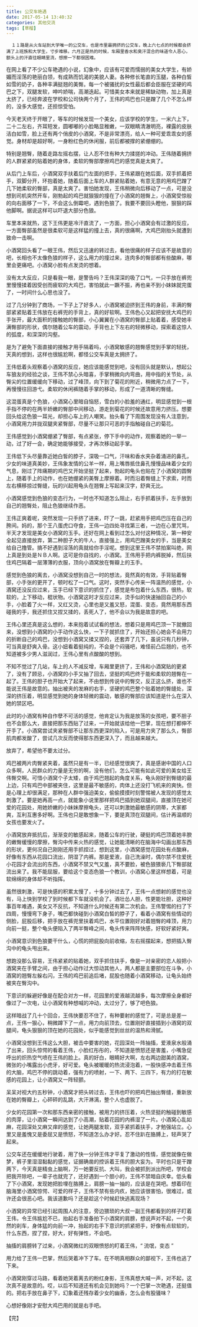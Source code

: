```yaml
---
title: 公交车艳遇
date: 2017-05-14 13:40:32
categories: 其他交流
tags: [草榴]
---
```

     

      １１路是从火车站到大学唯一的公交车，也是市里最拥挤的公交车，晚上六七点的时候都会挤满了上班族和大学生，寸步难移。六月正是热的时候，车厢里香水和臭汗混合的味道令人恶心，额头上的汗直往眼睛里流，想擦一下都很困难。

在网上看了不少公车艳遇的小说，幻象中，应该有可爱而懦弱的美女大学生，有娇媚而淫荡的艳丽白领，有成熟而饥渴的美貌人妻。各种修长笔直的玉腿，各种白皙如雪的奶子，各种丰满挺翘的美臀。每一个被骚扰的女性最后都会臣服在坚硬的鸡巴之下，双腿发软，呻吟娇喘，高潮迭起。可惜美女本来就是稀缺动物，加上真是太挤了，已经奔波在学校和公司快两个月了，王伟的鸡巴也只是蹭了几个不怎么样的，没多大感觉，还担惊受怕。

今天老天终于开眼了，等车的时候发现一个美女，应该学校的学生，一米六上下，二十二左右，齐耳短发，圆嘟嘟的小脸略显稚嫩，一双眼睛清澈明亮，裸露的皮肤洁白如雪，脸上还有两个俏皮的小酒窝，不是非常漂亮，给人一种可爱乖乖女的感觉。身材却是超好啊，一身粉红色的休闲服，前后都被撑的紧绷绷的。

特别是翘臀，随着走路左摇右摆，让人忍不住有种大力揉搓的冲动。王伟随着拥挤的人群紧紧的贴着她的身体，柔软的臀部摩擦鸡巴的感觉真是太爽了。

从后门上车后，小酒窝双手扶着后门左面的把手，王伟紧跟在她后面，双手抓着把手，双脚分开，环抱着她，随着后面上车的人群紧贴着她，有意无意的用鸡巴蹭了几下她柔软的臀部，真是太爽了。害怕她发现，王伟稍微向后移动了一点，可是没想到司机突然开车，刚勃起的鸡巴就狠狠的撞在了小酒窝的翘臀上，小酒窝受惊般的向右面移了一下，不会这么倒霉吧，遇到色狼了。我要不要回头瞪他，狠狠的踩他脚啊。据说这样可以吓退大部分色狼。

车里本来就热，这下王伟更是冷汗直流了，一方面，担心小酒窝会有过激的反应，一方面臀部虽然是很柔软可是这样猛的撞上去，真的很痛啊，大鸡巴刚抬头就遭到致命一击啊。

小酒窝回头看了一眼王伟，然后又迅速的转过去，看他很痛的样子应该不是故意的吧，长相也不太像色狼的样子，这么用力的撞过来，连肉多的臀部都有些酸麻，哪里会更痛吧。小酒窝小脸有点发烫的想着。

没有太大反应，只是看我一眼，是警告吗？王伟深深的吸了口气，一只手放在裤兜里慢慢揉着因受创而疲软的大鸡巴，害怕就此一蹶不振，再也亲不到小妹妹就完蛋了，一时间什么心思也没了。

过了几分钟到了商场，一下子上了好多人，小酒窝被迫挤到王伟的身前，丰满的臀部紧紧贴着王伟放在右裤兜的手背上，真的好软啊。王伟色心又起把安抚大鸡巴的手张开，最大面积的接触她的臀部，小心翼翼在小酒窝的臀部上贴着着，感受她丰满臀部的形状，偶尔随着公车的震动，手背也上下左右的轻微移动，探索着这惊人的弧度，和深深的沟壑。

是为了避免下面直接的接触才用手隔着吗，小酒窝敏感的翘臀感觉到手掌的轻抚，天真的想到，这样也很尴尬啊，都怪公交车真是太拥挤了。

王伟低着头观察着小酒窝的反应，她应该能感觉到吧，没有回头就是默认，想起公车狼友的经验之谈，王伟不禁心头暗喜，手掌稍微向内弯曲，用中指的关节处，从臀尖的位置缓缓向下移动，过了峰顶，向下到了菊花的附近，稍微用力点了一下，再慢慢往回游弋。柔软的休闲裤随着手掌的移动，形成了一道清晰的臀缝。

这混蛋真是个色狼，小酒窝心里暗自恼怒，雪白的小脸羞的通红，明显感觉到一根手指不停的在两半娇嫩的臀部中间移动，游走到菊花的时候还故意用力挤压。想要回头给这色狼一耳光，却担心车上的人嘲笑。抬头看了下周围发现没有人注意到，小酒窝用力并拢双腿夹紧臀部，尽量不让那只可恶的手指触碰自己的菊花。

王伟感觉到小酒窝绷紧了臀部，有点紧张，停下手中的动作，观察着她的一举一动，过了好一会，确定她能够接受，才再次移动起手掌。

王伟低下头尽量靠近她白皙的脖子，深吸一口气，汗味和香水夹杂着涌进的鼻孔，少女的味道真美妙，王伟象发情的公羊一样，用上嘴唇抵住鼻孔慢慢品味着少女的气息，刚过了阵痛期的鸡巴又开始坚挺了起来，勃起的龟头也贴在了小酒窝的圆臀上，随着手上的动作，也在她绷紧的美臀上摩擦着。时而沿着臀缝上下求索，时而左右横移掠过臀缝，玩的兴起用龟头在翘臀上写起来汉字，舒爽无比。

小酒窝感觉到色狼的变态行为，一时也不知道怎么阻止，右手抓着扶手，左手放到自己的翘臀处，阻止色狼继续作恶。

王伟正爽着呢，突然发现一只手挤了进来，吓了一跳，赶紧用手把鸡巴压在自己的胯间。妈的，那个王八蛋虎口夺食，王伟一边四处寻找第三者，一边在心里咒骂，半天才发现是美女小酒窝的玉手。还好在网上看到过怎么对付这种情况，第一种安全起见直接放弃，第二种胆子大的牛人，直接强上，用鸡巴蹭美女的手，当是美女给自己撸管。搞不好遇到淫荡的真就给你手淫呢。想到这里王伟不禁拍案叫绝，网上真是到处是ＮＢ人啊。这可是你自找的，小酒窝。王伟用手把内裤脱掉，然后扶住鸡巴隔着一层薄薄的衣服，顶向小酒窝放在臀瓣上的玉手。

感觉到色狼的离去，小酒窝没想到自己一时的想法，竟然真的有效，手背贴着臀部，小手张的更开了，顿时松了一口气。这时，突然手心传来一阵温热的感觉，小酒窝还没反应过来，玉手已经下意识的抓住了，感觉是布包着什么东西，很热，软软的，上下移动，棍状物。小酒窝这时才反应过来，烫手似的快速抽回自己的小手，小脸着了火一样，又红又烫，心里也是又羞又怒，混蛋、变态，竟然用那东西碰我的手，我还抓住又捏又揉的，丢死人了，他不会以为我是故意的吧。

王伟心里还真是这么想的，本来抱着试试看的想法，想着只是用鸡巴顶一下就撤回来，没想到小酒窝的小手动作这么快，一下子就抓住了，开始还担心她会不会用力的折断自己的鸡巴，没想到小酒窝又揉又捏的，还套弄了几下，虽说只有几秒钟，可当真是舒爽入骨。这小妞看着挺纯的，不会是个闷骚吧，难怪前凸后翘的，也不知道被多少男人滋润过，王伟心里有点酸酸的想到。

不知不觉过了几站，车上的人不减反增，车厢里更挤了，王伟和小酒窝贴的更紧了，没有了顾忌，小酒窝的小手又抽了回去，坚挺的鸡巴终于能和柔软的翘臀在一起了。王伟的胆子也开始大了起来，不由想到传说中的臀交，反正这么挤，谁也不能说王伟是故意的。抽出被夹的发麻的右手，坚硬的鸡巴整个贴着她的臀缝处，深深的挤压着，明显感觉到她的身体轻微的震动，敏感的臀部应该知道是什么在深入她的禁区吧。

此时的小酒窝有种自作孽不可活的感觉，他肯定认为我是放荡的女孩吧，要不胆子也不会那么大，直接把那东西贴了过来，一开始就该给他一巴掌，现在想打都伸不开手了。小酒窝尝试夹紧臀部不让那东西更深的陷入，可是用力夹了那么久，臀部肌肉都发酸了，尝试几次反而使得那东西更深入了，而且越来越大。

放弃了，希望他不要太过分。

鸡巴被两片肉臀紧夹着，虽然只是有一半，已经感觉很爽了，真是感谢中国的人口众多啊，人民群众的力量是无穷的啊，没有他们，怎么可能有如此可爱的美女给王伟臀交啊。可惜小酒窝个子太矮，由于鸡巴翘起的角度关系，龟头刚好到臀缝的最上边，只有鸡巴中部被夹住，这里是最不敏感的，肉体上还没打飞机来的爽快。但是心理上却很满足，那种在人群中强迫美女，偷偷摸摸时刻警惕被人发现的感觉太刺激了。要是她再高一点，就能象小说里那样把鸡巴插到她双腿间，直接顶在她可爱的花园处，用她娇嫩的小妹妹摩擦龟头，还可以刺激她最敏感的阴蒂，大家都爽，互利互惠多好啊。王伟也只是敢想象一下，要是真顶在双腿间，估计再温顺的女孩也要发火了。

小酒窝放弃抵抗后，渐渐变的敏感起来，随着公车的行驶，硬挺的鸡巴顶着她丰腴的嫩臀缓慢的摩擦，臀沟中传来火热的感觉，让她能清晰的在脑海中勾画出那东西的形状，更何况自己刚刚还用手抓捏过，想到这里，小酒窝感觉花园处有点酸麻，好像有东西从花园口流出，阴湿了内裤。那是爱液，自己洗澡时，偶尔禁不住爱抚小花园才会流出的东西，小酒窝不禁又气又羞，真不要脸，被色狼猥亵几下臀部就流出来了。我不能屈服，要给这个变态色狼一个教训，小酒窝心里这样想着，可是软绵绵的身体却不听指挥。

虽然很刺激，可是快感的积累太慢了，十多分钟过去了，王伟一点想射的感觉也没有，马上快到学校了到时候都下车就没机会了。酒壮怂人胆，性更能壮胆，这种好事百年难遇，美女又不反抗，不知道什么时候还有第二次机会。王伟警惕的扫了下四周，慢慢弯下身子，嘴巴都快碰到小酒窝白皙的脖子了，看着小酒窝有些情动的侧脸，屁股后移，把手放在裤兜里扶着鸡巴，水平位置刚好对着翘臀的峰顶，用力向前一挺，整个龟头便陷入了两半臀峰之间，龟头传来阵阵快感，好软好紧好爽。

小酒窝意识到色狼要干什么，心慌的把屁股向前收缩，左右摇摆起来，想把插入臀沟中的龟头甩出来。

想跑没那么容易，王伟紧紧的贴着她，双手抓住扶手，像是一对亲密的恋人般把小酒窝夹在手臂之间，由于担心动作过大惊动其他人，两人都是主要部位在斗争，小酒窝的翘臀左躲右闪，王伟的鸡巴前追后堵，屁股也随着小酒窝移动，让龟头始终被夹在臀沟中。

下意识的躲避好像是在配合对方一样，花园里的爱液越流越多，每次摩擦全身都好像过了一次电，让小酒窝有种想喊的冲动，太过分了，够了吧色狼。

这样暗战了几十个回合，王伟快要忍不住了，有种要射的感觉了，可是总是差一点，王伟一狠心，稍微蹲下了一点，用力向前顶去，位置刚好直接插到小酒窝的双腿间，龟头狠狠的顶在她的花园处，似乎能感觉到丝丝的温热和滑腻。

小酒窝没想到王伟这么大胆，被击中要害的她，花园深处一阵抽搐，爱液泉水般涌了出来，回头惊愕的看着王伟，小脸红彤彤的，不知道是愤怒还是害羞，小嘴急促呼出的炽热空气喷在王伟的脸上。真的好白，眼睛好大啊，左右两边甜美的酒窝，微张的小嘴露出小虎牙，好可爱。龟头被暖暖的热流浸泡着，一股快感冲击着王伟的大脑，鸡巴不停的跳动着，强有力的喷射，一下、两下、三四下，有力的打在敏感的花园上，让小酒窝又一阵轻颤。

呆呆对视大约五秒钟，小酒窝才把头转过去，王伟也吓的把鸡巴抽出臀缝，重新放在她的臀瓣上，心砰砰的乱跳，大汗淋漓，整个人也虚脱了。

少女的花园第一次和那东西亲密的接触，被用力的挤压着，火热坚挺的触碰到敏感的肉芽，让小酒窝一瞬间达到了小高潮，贴着花园的内裤湿了一片。小酒窝心乱如麻，花园深处又麻又痒的感觉，让她两腿发软，双手紧抓着扶手，才勉强站立。心里又是羞愧又是委屈又是愤怒，不知道怎么办才好。忍不住趴在胳膊上，轻声哭了起来。

公交车还在缓缓地行驶着，用了快一分钟王伟才平复了激动的性情，感觉就像在做梦，裤子里湿湿黏黏的感觉，证据确凿的控诉着王伟的胆大妄为。平时也只是干蹭两下，今天真是精虫上脑啊，万一她要反抗、大叫，我会被抓到派出所吧，学校会把我开除吧，一辈子也就完了，还好遇到一个胆小的，王伟不禁暗自庆幸。低头看了下小酒窝，发现她把脸埋在胳膊上，肩膀一抽一抽的，应该是在哭吧。想着印在脑海里小酒窝惊愕、可爱的样子，王伟不禁有些内疚，她应该很害怕，很难过，或许还会很恶心吧。我该道歉吗？还是趁这个时候赶快逃离现场？

小酒窝的异常已经引起周围人的注意，旁边猥琐的大叔一副王伟都看到的样子盯着王伟，令王伟尴尬不已，抬起右手准备拍下小酒窝的肩膀，想说声对不起，一个突然的刹车，身体猛的向前一冲，抬起的右手下意识的抓紧把手，好像有点软软的，什么东西，捏了捏，好大，好有弹性，不会吧。

抽搐的肩膀转了过来，小酒窝微红的双眼愤怒的盯着王伟，“ 流氓，变态 ”

用力给了王伟一巴掌，然后哭着冲下了车。在不明真相群众的鄙视下，王伟也逃了下来。

小酒窝刚穿过马路，看着她哭着离去的粉红身影，王伟真想大喊一声，对不起，这次真不是故意的。哎，以后不知道还有机会见到她吗？一个巴掌一次艳遇，还挺值的。把右手放在鼻子下，幻象着还残存着少女的幽香，怎么会有股骚味？

心想好像刚才安慰大鸡巴用的就是右手吧。



【完】